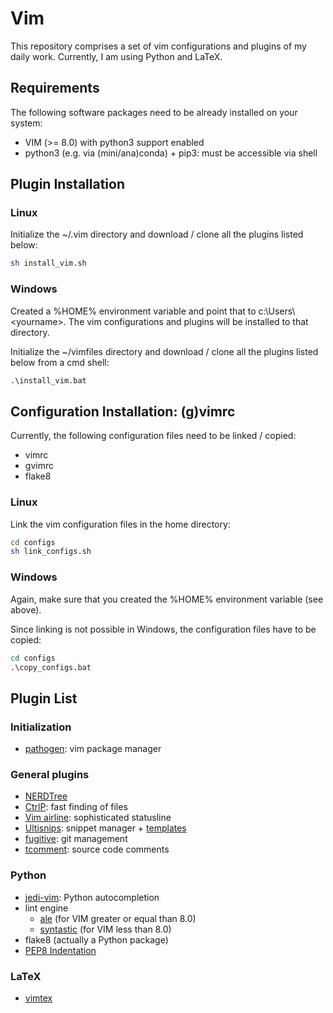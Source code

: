 # Vim

This repository comprises a set of vim configurations and plugins of my daily
work. Currently, I am using Python and LaTeX.

## Requirements

The following software packages need to be already installed on your system:
* VIM (>= 8.0) with python3 support enabled
* python3 (e.g. via (mini/ana)conda) + pip3: must be accessible via shell

## Plugin Installation

### Linux

Initialize the ~/.vim directory and download / clone all the plugins listed below:
```bash
sh install_vim.sh
```

### Windows

Created a %HOME% environment variable and point that to c:&#92;Users&#92;\<yourname\>.
The vim configurations and plugins will be installed to that directory.

Initialize the ~/vimfiles directory and download / clone all the plugins listed
below from a cmd shell:
```cmd
.\install_vim.bat
```

## Configuration Installation: (g)vimrc

Currently, the following configuration files need to be linked / copied:
- vimrc
- gvimrc
- flake8

### Linux

Link the vim configuration files in the home directory:
```bash
cd configs
sh link_configs.sh
```

### Windows

Again, make sure that you created the %HOME% environment variable (see above).

Since linking is not possible in Windows, the configuration files have to be
copied:
```cmd
cd configs
.\copy_configs.bat
```

## Plugin List

### Initialization

* [pathogen](https://tpo.pe/pathogen.vim): vim package manager

### General plugins

* [NERDTree](https://github.com/scrooloose/nerdtree.git)
* [CtrlP](https://github.com/kien/ctrlp.vim.git): fast finding of files
* [Vim airline](https://github.com/vim-airline/vim-airline): sophisticated statusline
* [Ultisnips](https://github.com/SirVer/ultisnips.git): snippet manager + [templates](https://github.com/honza/vim-snippets.git)
* [fugitive](https://github.com/tpope/vim-fugitive.git): git management
* [tcomment](https://github.com/tomtom/tcomment_vim): source code comments

### Python

* [jedi-vim](https://github.com/davidhalter/jedi-vim.git): Python autocompletion
* lint engine
  * [ale](https://github.com/w0rp/ale.git) (for VIM greater or equal than 8.0)
  * [syntastic](https://github.com/vim-syntastic/syntastic) (for VIM less than 8.0)
* flake8 (actually a Python package)
* [PEP8 Indentation](https://github.com/Vimjas/vim-python-pep8-indent.git)

### LaTeX

* [vimtex](https://github.com/lervag/vimtex.git)
